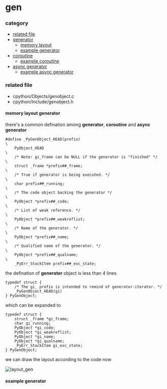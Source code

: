 # gen

### category

* [related file](#related-file)
* [generator](#generator)
	* [memory layout](#memory-layout-generator)
	* [example generator](#example-generator)
* [coroutine](#coroutine)
	* [example coroutine](#example-coroutine)
* [async generator](#async-generator)
	* [example async generator](#example-async-generator)

### related file
* cpython/Objects/genobject.c
* cpython/Include/genobject.h

#### memory layout generator

there's a common defination among **generator**, **coroutine** and **async generator**

    #define _PyGenObject_HEAD(prefix)                                           \
        PyObject_HEAD                                                           \
        /* Note: gi_frame can be NULL if the generator is "finished" */         \
        struct _frame *prefix##_frame;                                          \
        /* True if generator is being executed. */                              \
        char prefix##_running;                                                  \
        /* The code object backing the generator */                             \
        PyObject *prefix##_code;                                                \
        /* List of weak reference. */                                           \
        PyObject *prefix##_weakreflist;                                         \
        /* Name of the generator. */                                            \
        PyObject *prefix##_name;                                                \
        /* Qualified name of the generator. */                                  \
        PyObject *prefix##_qualname;                                            \
        _PyErr_StackItem prefix##_exc_state;

the defination of **generator** object is less than 4 lines

    typedef struct {
        /* The gi_ prefix is intended to remind of generator-iterator. */
        _PyGenObject_HEAD(gi)
    } PyGenObject;

which can be expanded to

    typedef struct {
        struct _frame *gi_frame;
        char gi_running;
        PyObject *gi_code;
        PyObject *gi_weakreflist;
        PyObject *gi_name;
        PyObject *gi_qualname;
        _PyErr_StackItem gi_exc_state;
    } PyGenObject;

we can draw the layout according to the code now

![layout_gen](https://github.com/zpoint/Cpython-Internals/blob/master/BasicObject/gen/layout_gen.png)

#### example generator

